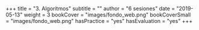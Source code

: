 +++
title = "3. Algoritmos"
subtitle = ""
author = "6 sesiones"
date = "2019-05-13"
weight = 3
bookCover = "images/fondo_web.png"
bookCoverSmall = "images/fondo_web.png"
hasPractice = "yes"
hasEvaluation = "yes"
+++